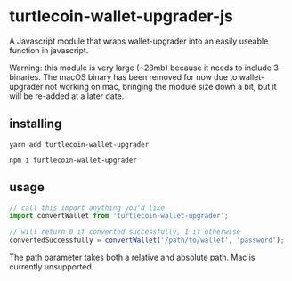 # turtlecoin-wallet-upgrader-js

A Javascript module that wraps wallet-upgrader into an easily useable function in javascript.

Warning: this module is very large (~28mb) because it needs to include 3 binaries. The macOS binary has been removed for now due to wallet-upgrader not working on mac, bringing the module size down a bit, but it will be re-added at a later date.

## installing

```
yarn add turtlecoin-wallet-upgrader
```

```
npm i turtlecoin-wallet-upgrader
```

## usage

```ts
// call this import anything you'd like
import convertWallet from 'turtlecoin-wallet-upgrader';

// will return 0 if converted successfully, 1 if otherwise
convertedSuccessfully = convertWallet('/path/to/wallet', 'password');
```

The path parameter takes both a relative and absolute path. Mac is currently unsupported.
